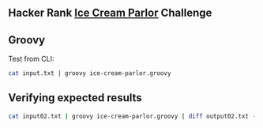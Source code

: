 ## Hacker Rank [Ice Cream Parlor](https://www.hackerrank.com/challenges/icecream-parlor) Challenge

## Groovy
Test from CLI: 
```bash
cat input.txt | groovy ice-cream-parlor.groovy
```

## Verifying expected results

```bash
cat input02.txt | groovy ice-cream-parlor.groovy | diff output02.txt -
```
